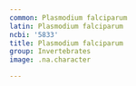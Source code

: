 ```yaml
---
common: Plasmodium falciparum
latin: Plasmodium falciparum
ncbi: '5833'
title: Plasmodium falciparum
group: Invertebrates
image: .na.character

---
```

